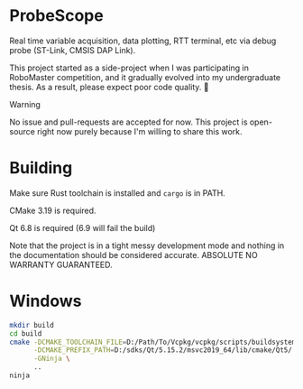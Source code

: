 # ProbeScope

Real time variable acquisition, data plotting, RTT terminal, etc via debug probe (ST-Link, CMSIS DAP Link).

This project started as a side-project when I was participating in RoboMaster competition, and it gradually evolved into my undergraduate thesis. As a result, please expect poor code quality. 🙂

> [!WARNING]
> No issue and pull-requests are accepted for now. This project is open-source right now purely because I'm willing to share this work.

# Building

Make sure Rust toolchain is installed and `cargo` is in PATH.

CMake 3.19 is required.

Qt 6.8 is required (6.9 will fail the build)

Note that the project is in a tight messy development mode and nothing in the documentation should be considered accurate. ABSOLUTE NO WARRANTY GUARANTEED.

# Windows

```bash
mkdir build
cd build
cmake -DCMAKE_TOOLCHAIN_FILE=D:/Path/To/Vcpkg/vcpkg/scripts/buildsystems/vcpkg.cmake \
      -DCMAKE_PREFIX_PATH=D:/sdks/Qt/5.15.2/msvc2019_64/lib/cmake/Qt5/ \
      -GNinja \
      ..
ninja
```
